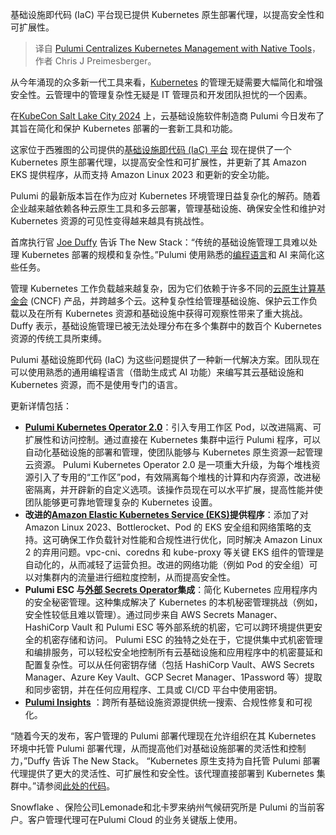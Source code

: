 
<!--
title: Pulumi使用原生工具集中管理Kubernetes
cover: https://cdn.thenewstack.io/media/2024/11/75da641c-pulumi.png
-->

基础设施即代码 (IaC) 平台现已提供 Kubernetes 原生部署代理，以提高安全性和可扩展性。

> 译自 [Pulumi Centralizes Kubernetes Management with Native Tools](https://thenewstack.io/pulumi-centralizes-kubernetes-management-with-native-tools/)，作者 Chris J Preimesberger。

从今年涌现的众多新一代工具来看，[Kubernetes](http://www.thenewstack.io/Kubernetes) 的管理无疑需要大幅简化和增强安全性。云管理中的管理复杂性无疑是 IT 管理员和开发团队担忧的一个因素。

在[KubeCon Salt Lake City 2024](https://events.linuxfoundation.org/kubecon-cloudnativecon-north-america/) 上，云基础设施软件制造商 Pulumi 今日发布了其旨在简化和保护 Kubernetes 部署的一套新工具和功能。

这家位于西雅图的公司提供的[基础设施即代码 (IaC) 平台](https://thenewstack.io/pulumi-rocks-ai-infused-infrastructure-as-code-platform/) 现在提供了一个 Kubernetes 原生部署代理，以提高安全性和可扩展性，并更新了其 Amazon EKS 提供程序，从而支持 Amazon Linux 2023 和更新的安全功能。

Pulumi 的最新版本旨在作为应对 Kubernetes 环境管理日益复杂化的解药。随着企业越来越依赖各种云原生工具和多云部署，管理基础设施、确保安全性和维护对 Kubernetes 资源的可见性变得越来越具有挑战性。

首席执行官 [Joe Duffy](https://thenewstack.io/qa-pulumis-joe-duffy-on-the-renaissance-of-infrastructure-as-code/) 告诉 The New Stack：“传统的基础设施管理工具难以处理 Kubernetes 部署的规模和复杂性。”Pulumi 使用熟悉的[编程语言](https://thenewstack.io/programming-languages/)和 AI 来简化这些任务。

管理 Kubernetes 工作负载越来越复杂，因为它们依赖于许多不同的[云原生计算基金会](https://cncf.io/?utm_content=inline+mention) (CNCF) 产品，并跨越多个云。这种复杂性给管理基础设施、保护云工作负载以及在所有 Kubernetes 资源和基础设施中获得可观察性带来了重大挑战。Duffy 表示，基础设施管理已被无法处理分布在多个集群中的数百个 Kubernetes 资源的传统工具所束缚。

Pulumi 基础设施即代码 (IaC) 为这些问题提供了一种新一代解决方案。团队现在可以使用熟悉的通用编程语言（借助生成式 AI 功能）来编写其云基础设施和 Kubernetes 资源，而不是使用专门的语言。

更新详情包括：

- [**Pulumi Kubernetes Operator 2.0**](https://www.pulumi.com/blog/pulumi-kubernetes-operator-2-0/)：引入专用工作区 Pod，以改进隔离、可扩展性和访问控制。通过直接在 Kubernetes 集群中运行 Pulumi 程序，可以自动化基础设施的部署和管理，使团队能够与 Kubernetes 原生资源一起管理云资源。 Pulumi Kubernetes Operator 2.0 是一项重大升级，为每个堆栈资源引入了专用的“工作区”pod，有效隔离每个堆栈的计算和内存资源，改进秘密隔离，并开辟新的自定义选项。该操作员现在可以水平扩展，提高性能并使团队能够更可靠地管理复杂的 Kubernetes 设置。
- **改进的[Amazon Elastic Kubernetes Service (EKS)](https://aws.amazon.com/eks/)提供程序**：添加了对 Amazon Linux 2023、Bottlerocket、Pod 的 EKS 安全组和网络策略的支持。这可确保工作负载针对性能和合规性进行优化，同时解决 Amazon Linux 2 的弃用问题。vpc-cni、coredns 和 kube-proxy 等关键 EKS 组件的管理是自动化的，从而减轻了运营负担。改进的网络功能（例如 Pod 的安全组）可以对集群内的流量进行细粒度控制，从而提高安全性。
- **Pulumi ESC 与[外部 Secrets Operator](https://external-secrets.io/latest/introduction/overview/)集成**：简化 Kubernetes 应用程序内的安全秘密管理。这种集成解决了 Kubernetes 的本机秘密管理挑战（例如，安全性较低且难以管理）。通过同步来自 AWS Secrets Manager、HashiCorp Vault 和 Pulumi ESC 等外部系统的机密，它可以跨环境提供更安全的机密存储和访问。 Pulumi ESC 的独特之处在于，它提供集中式机密管理和编排服务，可以轻松安全地控制所有云基础设施和应用程序中的机密蔓延和配置复杂性。可以从任何密钥存储（包括 HashiCorp Vault、AWS Secrets Manager、Azure Key Vault、GCP Secret Manager、1Password 等）提取和同步密钥，并在任何应用程序、工具或 CI/CD 平台中使用密钥。
- [**Pulumi Insights**](https://www.pulumi.com/product/pulumi-insights/) ：跨所有基础设施资源提供统一搜索、合规性修复和可视化。

“随着今天的发布，客户管理的 Pulumi 部署代理现在允许组织在其 Kubernetes 环境中托管 Pulumi 部署代理，从而提高他们对基础设施部署的灵活性和控制力，”Duffy 告诉 The New Stack。 “Kubernetes 原生支持为自托管 Pulumi 部署代理提供了更大的灵活性、可扩展性和安全性。该代理直接部署到 Kubernetes 集群中。”请参阅[此处的代码](https://github.com/pulumi/customer-managed-deployment-agent/tree/main/kubernetes)。

Snowflake 、保险公司Lemonade和北卡罗来纳州气候研究所是 Pulumi 的当前客户。客户管理代理可在Pulumi Cloud 的业务关键版上使用。
 